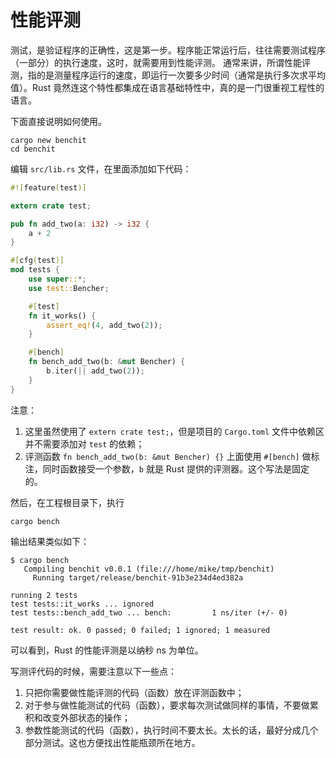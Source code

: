 # 性能评测

测试，是验证程序的正确性，这是第一步。程序能正常运行后，往往需要测试程序（一部分）的执行速度，这时，就需要用到性能评测。
通常来讲，所谓性能评测，指的是测量程序运行的速度，即运行一次要多少时间（通常是执行多次求平均值）。Rust 竟然连这个特性都集成在语言基础特性中，真的是一门很重视工程性的语言。

下面直接说明如何使用。
```
cargo new benchit
cd benchit
```

编辑 `src/lib.rs` 文件，在里面添加如下代码：

```rust
#![feature(test)]

extern crate test;

pub fn add_two(a: i32) -> i32 {
    a + 2
}

#[cfg(test)]
mod tests {
    use super::*;
    use test::Bencher;

    #[test]
    fn it_works() {
        assert_eq!(4, add_two(2));
    }

    #[bench]
    fn bench_add_two(b: &mut Bencher) {
        b.iter(|| add_two(2));
    }
}
```
注意：
1. 这里虽然使用了 `extern crate test;`，但是项目的 `Cargo.toml` 文件中依赖区并不需要添加对 `test` 的依赖；
2. 评测函数 `fn bench_add_two(b: &mut Bencher) {}` 上面使用 `#[bench]` 做标注，同时函数接受一个参数，`b` 就是 Rust 提供的评测器。这个写法是固定的。

然后，在工程根目录下，执行

```
cargo bench
```
输出结果类似如下：
```
$ cargo bench
   Compiling benchit v0.0.1 (file:///home/mike/tmp/benchit)
     Running target/release/benchit-91b3e234d4ed382a

running 2 tests
test tests::it_works ... ignored
test tests::bench_add_two ... bench:         1 ns/iter (+/- 0)

test result: ok. 0 passed; 0 failed; 1 ignored; 1 measured
```
可以看到，Rust 的性能评测是以纳秒 ns 为单位。

写测评代码的时候，需要注意以下一些点：

1. 只把你需要做性能评测的代码（函数）放在评测函数中；
2. 对于参与做性能测试的代码（函数），要求每次测试做同样的事情，不要做累积和改变外部状态的操作；
3. 参数性能测试的代码（函数），执行时间不要太长。太长的话，最好分成几个部分测试。这也方便找出性能瓶颈所在地方。

